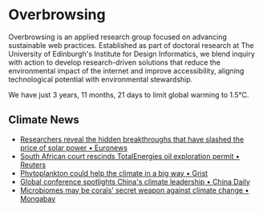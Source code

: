 # Overbrowsing

Overbrowsing is an applied research group focused on advancing sustainable web practices. Established as part of doctoral research at The University of Edinburgh's Institute for Design Informatics, we blend inquiry with action to develop research-driven solutions that reduce the environmental impact of the internet and improve accessibility, aligning technological potential with environmental stewardship.

<!-- clock-time -->
We have just 3 years, 11 months, 21 days to limit global warming to 1.5°C.
<!-- /clock-time -->

## Climate News
<!-- clock-news -->
- [Researchers reveal the hidden breakthroughs that have slashed the price of solar power • Euronews](https://www.euronews.com/green/2025/08/16/researchers-reveal-the-hidden-breakthroughs-that-have-slashed-the-price-of-solar-power )
- [South African court rescinds TotalEnergies oil exploration permit • Reuters](https://www.reuters.com/sustainability/climate-energy/south-african-court-rescinds-totalenergies-oil-exploration-permit-2025-08-14/ )
- [Phytoplankton could help the climate in a big way • Grist](https://grist.org/climate/the-tiny-ocean-organisms-that-could-help-the-climate-in-a-big-way/ )
- [Global conference spotlights China's climate leadership • China Daily](https://www.chinadaily.com.cn/a/202508/14/WS689da3fba310b236346f1a8d.html )
- [Microbiomes may be corals’ secret weapon against climate change • Mongabay](https://news.mongabay.com/2025/08/microbiomes-may-be-corals-secret-weapon-against-climate-change-study/ )
<!-- /clock-news -->
